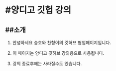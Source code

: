 #양디고 깃헙 강의
===============

##소개
---

1. 안녕하세요 승호와 찬형이의 깃허브 협업페이지입니다.

2. 이 페이지는 양디고 깃허브 강의용으로 사용됩니다. 

3. 강의 종료후에는 사라질수도 있습니다.
